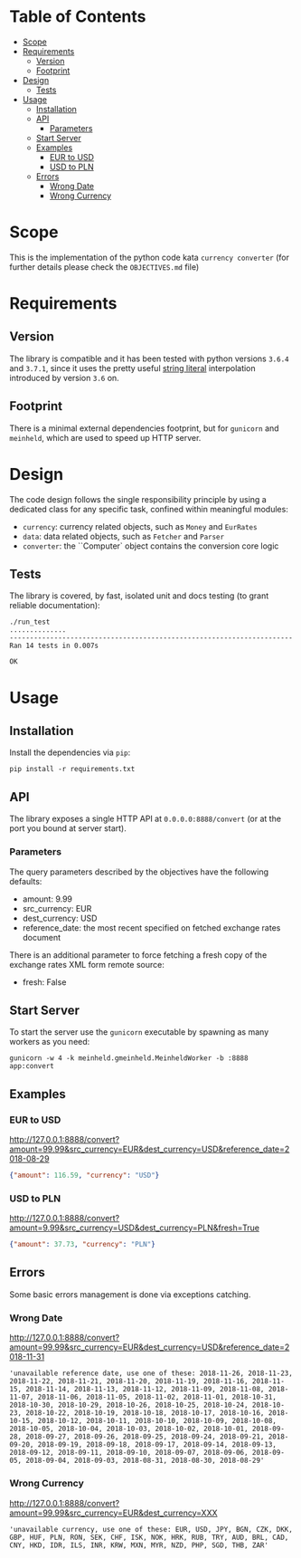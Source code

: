 # Table of Contents
* [Scope](#scope)
* [Requirements](#requirements)
  * [Version](#version)
  * [Footprint](#footprint)
* [Design](#design)
  * [Tests](#tests)
* [Usage](#usage)
  * [Installation](#installation)
  * [API](#api)
    * [Parameters](#parameters)
  * [Start Server](#start-server)
  * [Examples](#examples)
    * [EUR to USD](#eur-to-usd)
    * [USD to PLN](#usd-to-pln)
  * [Errors](#errors)
    * [Wrong Date](#wrong-date)
    * [Wrong Currency](#wrong-currency)

# Scope
This is the implementation of the python code kata `currency converter` (for further details please check the `OBJECTIVES.md` file)

# Requirements

## Version
The library is compatible and it has been tested with python versions `3.6.4` and `3.7.1`, since it uses the pretty useful [string literal](https://www.python.org/dev/peps/pep-0498/) interpolation introduced by version `3.6` on.

## Footprint
There is a minimal external dependencies footprint, but for `gunicorn` and `meinheld`, which are used to speed up HTTP server.

# Design
The code design follows the single responsibility principle by using a dedicated class for any specific task, confined within meaningful modules:
* `currency`: currency related objects, such as `Money` and `EurRates`
* `data`: data related objects, such as `Fetcher` and `Parser`
* `converter`: the ``Computer` object contains the conversion core logic

## Tests
The library is covered, by fast, isolated unit and docs testing (to grant reliable documentation):
```shell
./run_test
..............
----------------------------------------------------------------------
Ran 14 tests in 0.007s

OK
```

# Usage

## Installation
Install the dependencies via `pip`:
```shell
pip install -r requirements.txt
```

## API
The library exposes a single HTTP API at `0.0.0.0:8888/convert` (or at the port you bound at server start). 

### Parameters
The query parameters described by the objectives have the following defaults:
* amount: 9.99
* src_currency: EUR
* dest_currency: USD
* reference_date: the most recent specified on fetched exchange rates document

There is an additional parameter to force fetching a fresh copy of the exchange rates XML form remote source:
* fresh: False

## Start Server
To start the server use the `gunicorn` executable by spawning as many workers as you need:
```shell
gunicorn -w 4 -k meinheld.gmeinheld.MeinheldWorker -b :8888 app:convert
```

## Examples

### EUR to USD
http://127.0.0.1:8888/convert?amount=99.99&src_currency=EUR&dest_currency=USD&reference_date=2018-08-29
```json
{"amount": 116.59, "currency": "USD"}
```

### USD to PLN
http://127.0.0.1:8888/convert?amount=9.99&src_currency=USD&dest_currency=PLN&fresh=True
```json
{"amount": 37.73, "currency": "PLN"}
```

## Errors
Some basic errors management is done via exceptions catching.

### Wrong Date
http://127.0.0.1:8888/convert?amount=99.99&src_currency=EUR&dest_currency=USD&reference_date=2018-11-31
```
'unavailable reference date, use one of these: 2018-11-26, 2018-11-23, 2018-11-22, 2018-11-21, 2018-11-20, 2018-11-19, 2018-11-16, 2018-11-15, 2018-11-14, 2018-11-13, 2018-11-12, 2018-11-09, 2018-11-08, 2018-11-07, 2018-11-06, 2018-11-05, 2018-11-02, 2018-11-01, 2018-10-31, 2018-10-30, 2018-10-29, 2018-10-26, 2018-10-25, 2018-10-24, 2018-10-23, 2018-10-22, 2018-10-19, 2018-10-18, 2018-10-17, 2018-10-16, 2018-10-15, 2018-10-12, 2018-10-11, 2018-10-10, 2018-10-09, 2018-10-08, 2018-10-05, 2018-10-04, 2018-10-03, 2018-10-02, 2018-10-01, 2018-09-28, 2018-09-27, 2018-09-26, 2018-09-25, 2018-09-24, 2018-09-21, 2018-09-20, 2018-09-19, 2018-09-18, 2018-09-17, 2018-09-14, 2018-09-13, 2018-09-12, 2018-09-11, 2018-09-10, 2018-09-07, 2018-09-06, 2018-09-05, 2018-09-04, 2018-09-03, 2018-08-31, 2018-08-30, 2018-08-29'
```

### Wrong Currency
http://127.0.0.1:8888/convert?amount=99.99&src_currency=EUR&dest_currency=XXX
```
'unavailable currency, use one of these: EUR, USD, JPY, BGN, CZK, DKK, GBP, HUF, PLN, RON, SEK, CHF, ISK, NOK, HRK, RUB, TRY, AUD, BRL, CAD, CNY, HKD, IDR, ILS, INR, KRW, MXN, MYR, NZD, PHP, SGD, THB, ZAR'
```
